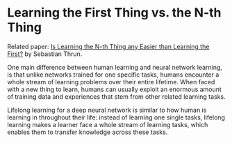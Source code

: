 # Learning the First Thing vs. the N-th Thing

Related paper: [Is Learning the N-th Thing any Easier than Learning the First?][Paper Link] by Sebastian Thrun.

One main difference between human learning and neural network learning, is that unlike networks trained for one specific tasks, humans encounter a whole stream of learning problems over their entire lifetime. 
When faced with a new thing to learn, humans can usually exploit an enormous amount of training data and experiences that stem from other related learning tasks.

Lifelong learning for a deep neural network is similar to how human is learning in throughout their life: instead of learning one single tasks, lifelong learning makes a learner face a whole stream of learning tasks, which enables them to transfer knowledge across these tasks. 



[Paper Link]: <https://papers.nips.cc/paper/1034-is-learning-the-n-th-thing-any-easier-than-learning-the-first.pdf](https://papers.nips.cc/paper/1034-is-learning-the-n-th-thing-any-easier-than-learning-the-first.pdf)>
<!--stackedit_data:
eyJoaXN0b3J5IjpbOTkyNDI3OTQyLDE4MzQ4NTYzODldfQ==
-->